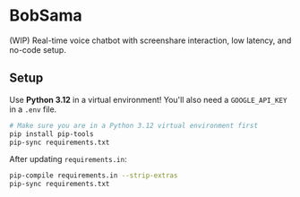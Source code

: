# BobSama

(WIP) Real-time voice chatbot with screenshare interaction, low latency, and no-code setup.

## Setup

Use **Python 3.12** in a virtual environment! You'll also need a `GOOGLE_API_KEY` in a `.env` file.

```sh
# Make sure you are in a Python 3.12 virtual environment first
pip install pip-tools
pip-sync requirements.txt
```

After updating `requirements.in`:

```sh
pip-compile requirements.in --strip-extras
pip-sync requirements.txt
```
